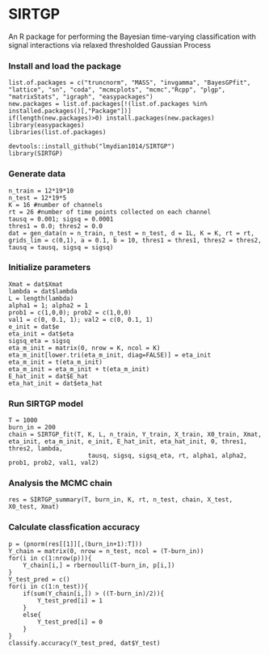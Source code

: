 # SIRTGP

An R package for performing the Bayesian time-varying classification with signal interactions via relaxed thresholded Gaussian Process
### Install and load the package
```
list.of.packages = c("truncnorm", "MASS", "invgamma", "BayesGPfit", "lattice", "sn", "coda", "mcmcplots", "mcmc","Rcpp", "plgp", "matrixStats", "igraph", "easypackages")
new.packages = list.of.packages[!(list.of.packages %in% installed.packages()[,"Package"])]
if(length(new.packages)>0) install.packages(new.packages)
library(easypackages)
libraries(list.of.packages)

devtools::install_github("lmydian1014/SIRTGP")
library(SIRTGP)
```

### Generate data 
```
n_train = 12*19*10
n_test = 12*19*5
K = 16 #number of channels
rt = 26 #number of time points collected on each channel
tausq = 0.001; sigsq = 0.0001
thres1 = 0.0; thres2 = 0.0
dat = gen_data(n = n_train, n_test = n_test, d = 1L, K = K, rt = rt, grids_lim = c(0,1), a = 0.1, b = 10, thres1 = thres1, thres2 = thres2, tausq = tausq, sigsq = sigsq)

```

### Initialize parameters
```
Xmat = dat$Xmat
lambda = dat$lambda
L = length(lambda)
alpha1 = 1; alpha2 = 1
prob1 = c(1,0,0); prob2 = c(1,0,0)
val1 = c(0, 0.1, 1); val2 = c(0, 0.1, 1)
e_init = dat$e
eta_init = dat$eta
sigsq_eta = sigsq
eta_m_init = matrix(0, nrow = K, ncol = K)
eta_m_init[lower.tri(eta_m_init, diag=FALSE)] = eta_init
eta_m_init = t(eta_m_init)
eta_m_init = eta_m_init + t(eta_m_init)
E_hat_init = dat$E_hat
eta_hat_init = dat$eta_hat
```

### Run SIRTGP model
```
T = 1000
burn_in = 200
chain = SIRTGP_fit(T, K, L, n_train, Y_train, X_train, X0_train, Xmat, eta_init, eta_m_init, e_init, E_hat_init, eta_hat_init, 0, thres1, thres2, lambda, 
                      tausq, sigsq, sigsq_eta, rt, alpha1, alpha2, prob1, prob2, val1, val2)
```


### Analysis the MCMC chain 
```
res = SIRTGP_summary(T, burn_in, K, rt, n_test, chain, X_test, X0_test, Xmat)
```
### Calculate classfication accuracy
```
p = (pnorm(res[[1]][,(burn_in+1):T]))
Y_chain = matrix(0, nrow = n_test, ncol = (T-burn_in))
for(i in c(1:nrow(p))){
    Y_chain[i,] = rbernoulli(T-burn_in, p[i,])
}
Y_test_pred = c()
for(i in c(1:n_test)){
    if(sum(Y_chain[i,]) > ((T-burn_in)/2)){
        Y_test_pred[i] = 1
    }
    else{
        Y_test_pred[i] = 0
    }
}
classify.accuracy(Y_test_pred, dat$Y_test)
```






















